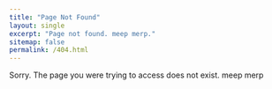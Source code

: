 ```yaml
---
title: "Page Not Found"
layout: single
excerpt: "Page not found. meep merp."
sitemap: false
permalink: /404.html
---
```


Sorry. The page you were trying to access does not exist. meep merp 

<script type="text/javascript">
  var GOOG_FIXURL_LANG = 'en';
  var GOOG_FIXURL_SITE = '{{ site.url }}'
</script>
<script type="text/javascript"
  src="//linkhelp.clients.google.com/tbproxy/lh/wm/fixurl.js">
</script>